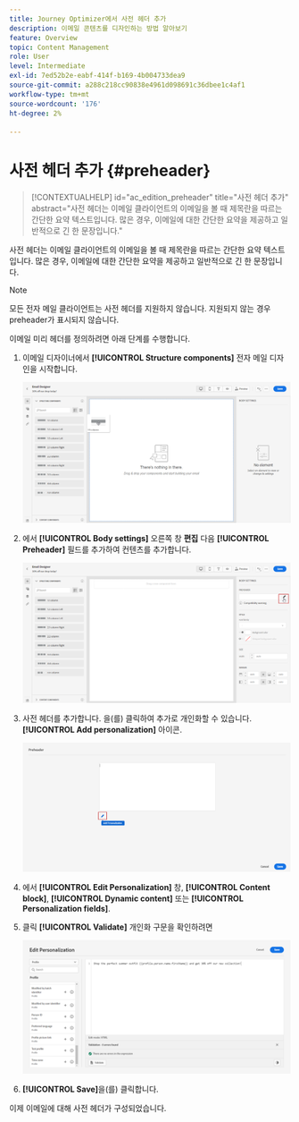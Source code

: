 ```yaml
---
title: Journey Optimizer에서 사전 헤더 추가
description: 이메일 콘텐츠를 디자인하는 방법 알아보기
feature: Overview
topic: Content Management
role: User
level: Intermediate
exl-id: 7ed52b2e-eabf-414f-b169-4b004733dea9
source-git-commit: a288c218cc90838e4961d098691c36dbee1c4af1
workflow-type: tm+mt
source-wordcount: '176'
ht-degree: 2%

---
```


# 사전 헤더 추가 {#preheader}

>[!CONTEXTUALHELP]
>id="ac_edition_preheader"
>title="사전 헤더 추가"
>abstract="사전 헤더는 이메일 클라이언트의 이메일을 볼 때 제목란을 따르는 간단한 요약 텍스트입니다. 많은 경우, 이메일에 대한 간단한 요약을 제공하고 일반적으로 긴 한 문장입니다."

사전 헤더는 이메일 클라이언트의 이메일을 볼 때 제목란을 따르는 간단한 요약 텍스트입니다. 많은 경우, 이메일에 대한 간단한 요약을 제공하고 일반적으로 긴 한 문장입니다.

>[!NOTE]
>
>모든 전자 메일 클라이언트는 사전 헤더를 지원하지 않습니다. 지원되지 않는 경우 preheader가 표시되지 않습니다.

이메일 미리 헤더를 정의하려면 아래 단계를 수행합니다.

1. 이메일 디자이너에서 **[!UICONTROL Structure components]** 전자 메일 디자인을 시작합니다.

   ![](assets/preheader_1.png)

1. 에서 **[!UICONTROL Body settings]** 오른쪽 창 **편집** 다음 **[!UICONTROL Preheader]** 필드를 추가하여 컨텐츠를 추가합니다.

   ![](assets/preheader_2.png)

1. 사전 헤더를 추가합니다. 을(를) 클릭하여 추가로 개인화할 수 있습니다. **[!UICONTROL Add personalization]** 아이콘.

   ![](assets/preheader_3.png)

1. 에서 **[!UICONTROL Edit Personalization]** 창, **[!UICONTROL Content block]**, **[!UICONTROL Dynamic content]** 또는 **[!UICONTROL Personalization fields]**.

1. 클릭 **[!UICONTROL Validate]** 개인화 구문을 확인하려면

   ![](assets/preheader_4.png)

1. **[!UICONTROL Save]**&#x200B;을(를) 클릭합니다.

이제 이메일에 대해 사전 헤더가 구성되었습니다.
